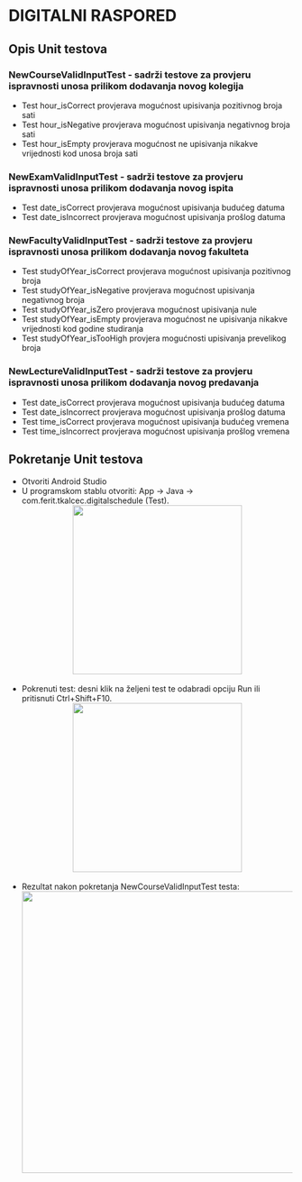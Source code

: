 # DIGITALNI RASPORED 

## Opis Unit testova

###  NewCourseValidInputTest - sadrži testove za provjeru ispravnosti unosa prilikom dodavanja novog kolegija
* Test hour_isCorrect provjerava mogućnost upisivanja pozitivnog broja sati
* Test hour_isNegative provjerava mogućnost upisivanja negativnog broja sati 
* Test hour_isEmpty provjerava mogućnost ne upisivanja nikakve vrijednosti kod unosa broja sati

###  NewExamValidInputTest - sadrži testove za provjeru ispravnosti unosa prilikom dodavanja novog ispita
* Test date_isCorrect provjerava mogućnost upisivanja budućeg datuma
* Test date_isIncorrect provjerava mogućnost upisivanja prošlog datuma

###  NewFacultyValidInputTest - sadrži testove za provjeru ispravnosti unosa prilikom dodavanja novog fakulteta
* Test studyOfYear_isCorrect provjerava mogućnost upisivanja pozitivnog broja
* Test studyOfYear_isNegative provjerava mogućnost upisivanja negativnog broja
* Test studyOfYear_isZero provjerava mogućnost upisivanja nule
* Test studyOfYear_isEmpty provjerava mogućnost ne upisivanja nikakve vrijednosti kod godine studiranja
* Test studyOfYear_isTooHigh provjera mogućnosti upisivanja prevelikog broja

###  NewLectureValidInputTest - sadrži testove za provjeru ispravnosti unosa prilikom dodavanja novog predavanja
* Test date_isCorrect provjerava mogućnost upisivanja budućeg datuma
* Test date_isIncorrect provjerava mogućnost upisivanja prošlog datuma
* Test time_isCorrect provjerava mogućnost upisivanja budućeg vremena
* Test time_isIncorrect provjerava mogućnost upisivanja prošlog vremena

## Pokretanje Unit testova

* Otvoriti Android Studio
* U programskom stablu otvoriti: App -> Java -> com.ferit.tkalcec.digitalschedule (Test). <br>
  <div align="center"><img src="https://i.imgur.com/HAYTU6d.png" width="300"></div><br>
* Pokrenuti test: desni klik na željeni test te odabradi opciju Run <NazivTesta> ili pritisnuti Ctrl+Shift+F10. <br>
  <div align="center"><img src="https://i.imgur.com/hmDtfTf.png" width="300"></div><br>
* Rezultat nakon pokretanja NewCourseValidInputTest testa:<br>
  <div align="center"><img src="https://i.imgur.com/7cJr7qD.png" width="500"></div><br>
